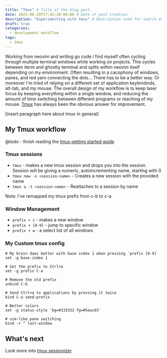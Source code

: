 ```yaml
---
title: "Tmux" # Title of the blog post.
date: 2025-06-29T17:42:18-04:00 # Date of post creation.
description: "Experimenting with tmux" # Description used for search engine.
draft: true
categories:
  - development workflow
tags:
  - tmux
---
```


Working from neovim and writing go code I find myself often cycling through multiple terminal windows while working on projects. This cycles between iterm and ghostty terminal and splits within neovim itself depending on my environment. Often resulting in a cacophony of windows, panes, and red yarn connecting the dots... There has to be a better way. Or moreover I'm tried of relying on a different set of applicaiton keybindinds, alt-tab, and my mouse. The overall design of my workflow is to keep laser focus by keeping everything within a single window, and reducing the amount of time switching between different programs or reaching of my mouse. [Tmux](https://github.com/tmux/tmux) has always been the obvious answer for improvement.

[insert paragraph here about tmux in general]

## My Tmux workflow

@todo - finish reading the [tmux getting started guide](https://github.com/tmux/tmux/wiki/Getting-Started) 

### Tmux sessions 

- `tmux` - makes a new tmux session and drops you into the session. Session will be giving a numeric, autoincrementing name, starting with 0
- `tmux new -s <session-name>` - Creates a new session with the provided name 
- `tmux a -t <session-name>` - Reattaches to a session by name 

Note: I've remapped my tmux prefix from c-b to c-a

### Window Management

- `prefix + c` - makes a new window
- `prefix + [0-9]` - jump to specific window
- `prefix + w` - a select list of all windows

### My Custom tmux config

```
# My brain does better with base index 1 when pressing `prefix [0-9]
set -g base-index 1

# Set the prefix to Ctrl+a
set -g prefix C-a

# Remove the old prefix
unbind C-b

# Send Ctrl+a to applications by pressing it twice
bind C-a send-prefix

# Better colors
set -g status-style 'bg=#333333 fg=#5eacd3'

# vim-like pane switching
bind -r ^ last-window
```

## What's next

Look more into [tmux sessionizer](https://github.com/ThePrimeagen/tmux-sessionizer)
